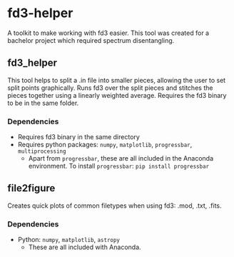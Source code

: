 # fd3-helper
A toolkit to make working with fd3 easier. This tool was created for a bachelor project which required spectrum disentangling.

## fd3_helper
This tool helps to split a .in file into smaller pieces, allowing the user to set split points graphically. Runs fd3 over the split pieces and stitches the pieces together using a linearly weighted average. Requires the fd3 binary to be in the same folder. 

### Dependencies
+ Requires fd3 binary in the same directory
+ Requires python packages: `numpy`, `matplotlib`, `progressbar`, `multiprocessing`
  * Apart from `progressbar`, these are all included in the Anaconda environment. To install `progressbar`: `pip install progressbar`

## file2figure
Creates quick plots of common filetypes when using fd3: .mod, .txt, .fits.

### Dependencies
+ Python: `numpy`, `matplotlib`, `astropy`
  * These are all included with Anaconda.
